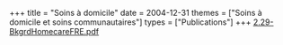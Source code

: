 +++
title = "Soins à domicile"
date = 2004-12-31
themes = ["Soins à domicile et soins communautaires"]
types = ["Publications"]
+++
[2.29-BkgrdHomecareFRE.pdf](/files/2.29-BkgrdHomecareFRE.pdf)
